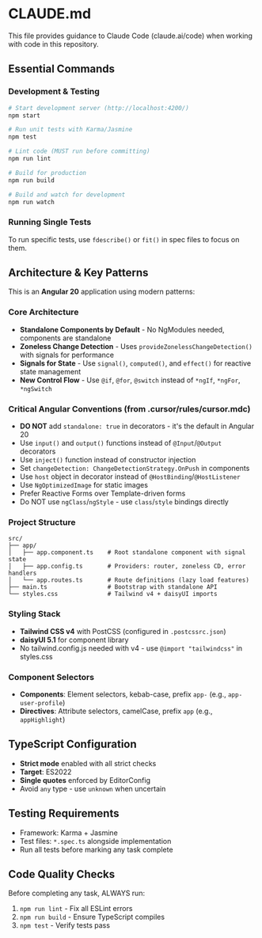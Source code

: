 # CLAUDE.md

This file provides guidance to Claude Code (claude.ai/code) when working with code in this repository.

## Essential Commands

### Development & Testing
```bash
# Start development server (http://localhost:4200/)
npm start

# Run unit tests with Karma/Jasmine
npm test

# Lint code (MUST run before committing)
npm run lint

# Build for production
npm run build

# Build and watch for development
npm run watch
```

### Running Single Tests
To run specific tests, use `fdescribe()` or `fit()` in spec files to focus on them.

## Architecture & Key Patterns

This is an **Angular 20** application using modern patterns:

### Core Architecture
- **Standalone Components by Default** - No NgModules needed, components are standalone
- **Zoneless Change Detection** - Uses `provideZonelessChangeDetection()` with signals for performance
- **Signals for State** - Use `signal()`, `computed()`, and `effect()` for reactive state management
- **New Control Flow** - Use `@if`, `@for`, `@switch` instead of `*ngIf`, `*ngFor`, `*ngSwitch`

### Critical Angular Conventions (from .cursor/rules/cursor.mdc)
- **DO NOT** add `standalone: true` in decorators - it's the default in Angular 20
- Use `input()` and `output()` functions instead of `@Input`/`@Output` decorators
- Use `inject()` function instead of constructor injection
- Set `changeDetection: ChangeDetectionStrategy.OnPush` in components
- Use `host` object in decorator instead of `@HostBinding`/`@HostListener`
- Use `NgOptimizedImage` for static images
- Prefer Reactive Forms over Template-driven forms
- Do NOT use `ngClass`/`ngStyle` - use `class`/`style` bindings directly

### Project Structure
```
src/
├── app/
│   ├── app.component.ts    # Root standalone component with signal state
│   ├── app.config.ts       # Providers: router, zoneless CD, error handlers
│   └── app.routes.ts       # Route definitions (lazy load features)
├── main.ts                 # Bootstrap with standalone API
└── styles.css              # Tailwind v4 + daisyUI imports
```

### Styling Stack
- **Tailwind CSS v4** with PostCSS (configured in `.postcssrc.json`)
- **daisyUI 5.1** for component library
- No tailwind.config.js needed with v4 - use `@import "tailwindcss"` in styles.css

### Component Selectors
- **Components**: Element selectors, kebab-case, prefix `app-` (e.g., `app-user-profile`)
- **Directives**: Attribute selectors, camelCase, prefix `app` (e.g., `appHighlight`)

## TypeScript Configuration
- **Strict mode** enabled with all strict checks
- **Target**: ES2022
- **Single quotes** enforced by EditorConfig
- Avoid `any` type - use `unknown` when uncertain

## Testing Requirements
- Framework: Karma + Jasmine
- Test files: `*.spec.ts` alongside implementation
- Run all tests before marking any task complete

## Code Quality Checks
Before completing any task, ALWAYS run:
1. `npm run lint` - Fix all ESLint errors
2. `npm run build` - Ensure TypeScript compiles
3. `npm test` - Verify tests pass